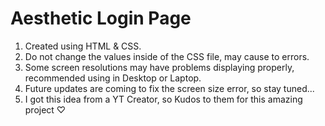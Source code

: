 
# Aesthetic Login Page

1. Created using HTML & CSS.
2. Do not change the values inside of the CSS file, may cause to errors.
3. Some screen resolutions may have problems displaying properly, recommended using in Desktop or Laptop.
4. Future updates are coming to fix the screen size error, so stay tuned...
5. I got this idea from a YT Creator, so Kudos to them for this amazing project ♡
